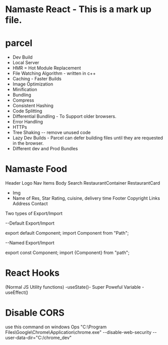 # Namaste React - This is a mark up file.

# parcel

- Dev Build
- Local Server
- HMR = Hot Module Replacement
- File Watching Algorithm - written in c++
- Caching - Faster Builds
- Image Optimization
- Minification
- Bundling
- Compress
- Consistent Hashing
- Code Splitting
- Differential Bundling - To Support older browsers.
- Error Handling
- HTTPs
- Tree Shaking -- remove unused code
- Lazy Dev Builds - Parcel can defer building files until they are requested in the browser.
- Different dev and Prod Bundles

# Namaste Food

Header
Logo
Nav Items
Body
Search
RestaurantContainer
RestaurantCard

- Img
- Name of Res, Star Rating, cuisine, delivery time
  Footer
  Copyright
  Links
  Address
  Contact

Two types of Export/Import

--Default Export/Import

export default Component;
import Component from "Path";

--Named Export/Import

export const Component;
import {Component} from "path";

# React Hooks

(Normal JS Utility functions)
-useState()- Super Poweful Variable
-useEffect()

# Disable CORS

use this command on windows Ops
"C:\Program Files\Google\Chrome\Application\chrome.exe" --disable-web-security --user-data-dir="C:/chrome_dev"
